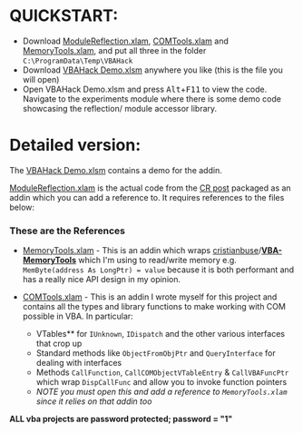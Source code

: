 # QUICKSTART:
 - Download [ModuleReflection.xlam](./ModuleReflection.xlam?raw=True), [COMTools.xlam](./COMTools.xlam?raw=True) and [MemoryTools.xlam](./MemoryTools.xlam?raw=True), and put all three in the folder `C:\ProgramData\Temp\VBAHack`
 - Download [VBAHack Demo.xlsm](./VBAHack%20Demo.xlsm?raw=True) anywhere you like (this is the file you will open)
 - Open VBAHack Demo.xlsm and press <kbd>Alt</kbd>+<kbd>F11</kbd> to view the code. Navigate to the experiments module where there is some demo code showcasing the reflection/ module accessor library.


# Detailed version:
The [VBAHack Demo.xlsm](./VBAHack%20Demo.xlsm?raw=True) contains a demo for the addin.

[ModuleReflection.xlam](./ModuleReflection.xlam?raw=True) is the actual code from the [CR post](https://codereview.stackexchange.com/questions/274532/low-level-vba-hacking-making-private-functions-public) packaged as an addin which you can add a reference to.
It requires references to the files below:

### These are the References
 
 - [MemoryTools.xlam](./MemoryTools.xlam?raw=True) - This is an addin which wraps [cristianbuse](https://github.com/cristianbuse)/**[VBA-MemoryTools](https://github.com/cristianbuse/VBA-MemoryTools)** which I'm using to read/write memory e.g. `MemByte(address As LongPtr) = value` because it is both performant and has a really nice API design in my opinion.

 - [COMTools.xlam](./COMTools.xlam?raw=True)  - This is an addin I wrote myself for this project and contains all the types and library functions to make working with COM possible in VBA. In particular:
	 - VTables** for `IUnknown`, `IDispatch` and the other various interfaces that crop up
	 - Standard methods like `ObjectFromObjPtr` and `QueryInterface` for dealing with interfaces
	 - Methods `CallFunction`, `CallCOMObjectVTableEntry` & `CallVBAFuncPtr` which wrap `DispCallFunc` and allow you to invoke function pointers
	 - _NOTE you must open this and add a reference to `MemoryTools.xlam` since it relies on that addin too_

**ALL vba projects are password protected; password = "1"**

  [3]: https://stackoverflow.com/a/42581513/6609896
  [4]: https://www.dll-files.com/tlbinf32.dll.html
